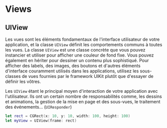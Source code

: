 # Views

## UIView

Les vues sont les éléments fondamentaux de l'interface utilisateur de votre application, et la classe `UIView` définit les comportements communs à toutes les vues. La classe `UIView` est une classe concrète que vous pouvez instancier et utiliser pour afficher une couleur de fond fixe. Vous pouvez également en hériter pour dessiner un contenu plus sophistiqué. Pour afficher des labels, des images, des boutons et d'autres éléments d'interface couramment utilisés dans les applications, utilisez les sous-classes de vues fournies par le framework UIKit plutôt que d'essayer de définir les vôtres.

Les `UIView` étant le principal moyen d'interaction de votre application avec l'utilisateur. Ils ont un certain nombre de responsabilités comme, les dessins et animations, la gestion de la mise en page et des sous-vues,
 le traitement des événements... (`UIResponder`)

```swift
let rect = CGRect(x: 10, y: 10, width: 100, height: 100)
let myView = UIView(frame: rect)
```
